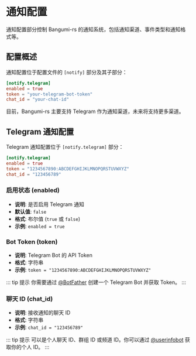# 通知配置

通知配置部分控制 Bangumi-rs 的通知系统，包括通知渠道、事件类型和通知格式等。

## 配置概述

通知配置位于配置文件的 `[notify]` 部分及其子部分：

```toml
[notify.telegram]
enabled = true
token = "your-telegram-bot-token"
chat_id = "your-chat-id"
```

目前，Bangumi-rs 主要支持 Telegram 作为通知渠道，未来将支持更多渠道。

## Telegram 通知配置

Telegram 通知配置位于 `[notify.telegram]` 部分：

```toml
[notify.telegram]
enabled = true
token = "1234567890:ABCDEFGHIJKLMNOPQRSTUVWXYZ"
chat_id = "123456789"
```

### 启用状态 (enabled)

- **说明**: 是否启用 Telegram 通知
- **默认值**: `false`
- **格式**: 布尔值 (`true` 或 `false`)
- **示例**: `enabled = true`

### Bot Token (token)

- **说明**: Telegram Bot 的 API Token
- **格式**: 字符串
- **示例**: `token = "1234567890:ABCDEFGHIJKLMNOPQRSTUVWXYZ"`

::: tip 提示
你需要通过 [@BotFather](https://t.me/BotFather) 创建一个 Telegram Bot 并获取 Token。
:::

### 聊天 ID (chat_id)

- **说明**: 接收通知的聊天 ID
- **格式**: 字符串
- **示例**: `chat_id = "123456789"`

::: tip 提示
可以是个人聊天 ID、群组 ID 或频道 ID。你可以通过 [@userinfobot](https://t.me/userinfobot) 获取你的个人 ID。
:::